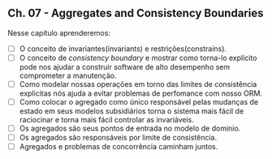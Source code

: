 ## Ch. 07 - Aggregates and Consistency Boundaries

Nesse capítulo aprenderemos: 

- [ ] O conceito de invariantes(invariants) e restrições(constrains).
- [ ] O conceito de *consistency boundary* e mostrar como torna-lo explícito pode nos ajudar a construir software de alto desempenho sem comprometer a manutenção.
- [ ] Como modelar nossas operações em torno das limites de consistência explicitas nós ajuda a evitar problemas de perfomance com nosso ORM.
- [ ] Como colocar o agregado como único responsável pelas mudanças de estado em seus modelos subsidiários torna o sistema mais fácil de raciocinar e torna mais fácil controlar as invariáveis.
- [ ] Os agregados são seus pontos de entrada no modelo de domínio.
- [ ] Os agregados são responsáveis por limite de consistência.
- [ ] Agregados e problemas de concorrência caminham juntos.
